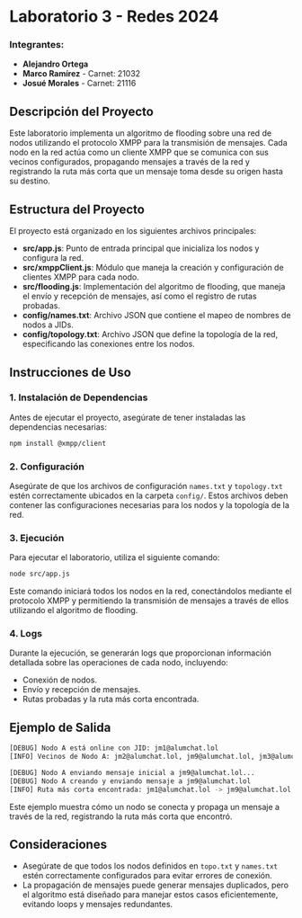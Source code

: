 # Laboratorio 3 - Redes 2024

### Integrantes:
- **Alejandro Ortega**
- **Marco Ramírez** - Carnet: 21032
- **Josué Morales** - Carnet: 21116

## Descripción del Proyecto

Este laboratorio implementa un algoritmo de flooding sobre una red de nodos utilizando el protocolo XMPP para la transmisión de mensajes. Cada nodo en la red actúa como un cliente XMPP que se comunica con sus vecinos configurados, propagando mensajes a través de la red y registrando la ruta más corta que un mensaje toma desde su origen hasta su destino.

## Estructura del Proyecto

El proyecto está organizado en los siguientes archivos principales:

- **src/app.js**: Punto de entrada principal que inicializa los nodos y configura la red.
- **src/xmppClient.js**: Módulo que maneja la creación y configuración de clientes XMPP para cada nodo.
- **src/flooding.js**: Implementación del algoritmo de flooding, que maneja el envío y recepción de mensajes, así como el registro de rutas probadas.
- **config/names.txt**: Archivo JSON que contiene el mapeo de nombres de nodos a JIDs.
- **config/topology.txt**: Archivo JSON que define la topología de la red, especificando las conexiones entre los nodos.

## Instrucciones de Uso

### 1. Instalación de Dependencias
Antes de ejecutar el proyecto, asegúrate de tener instaladas las dependencias necesarias:

```bash
npm install @xmpp/client
```

### 2. Configuración
Asegúrate de que los archivos de configuración `names.txt` y `topology.txt` estén correctamente ubicados en la carpeta `config/`. Estos archivos deben contener las configuraciones necesarias para los nodos y la topología de la red.

### 3. Ejecución
Para ejecutar el laboratorio, utiliza el siguiente comando:

```bash
node src/app.js
```

Este comando iniciará todos los nodos en la red, conectándolos mediante el protocolo XMPP y permitiendo la transmisión de mensajes a través de ellos utilizando el algoritmo de flooding.

### 4. Logs
Durante la ejecución, se generarán logs que proporcionan información detallada sobre las operaciones de cada nodo, incluyendo:
- Conexión de nodos.
- Envío y recepción de mensajes.
- Rutas probadas y la ruta más corta encontrada.

## Ejemplo de Salida

```bash
[DEBUG] Nodo A está online con JID: jm1@alumchat.lol
[INFO] Vecinos de Nodo A: jm2@alumchat.lol, jm9@alumchat.lol, jm3@alumchat.lol

[DEBUG] Nodo A enviando mensaje inicial a jm9@alumchat.lol...
[DEBUG] Nodo A creando y enviando mensaje a jm9@alumchat.lol
[INFO] Ruta más corta encontrada: jm1@alumchat.lol -> jm9@alumchat.lol [hops: 1]
```

Este ejemplo muestra cómo un nodo se conecta y propaga un mensaje a través de la red, registrando la ruta más corta que encontró.

## Consideraciones

- Asegúrate de que todos los nodos definidos en `topo.txt` y `names.txt` estén correctamente configurados para evitar errores de conexión.
- La propagación de mensajes puede generar mensajes duplicados, pero el algoritmo está diseñado para manejar estos casos eficientemente, evitando loops y mensajes redundantes.

